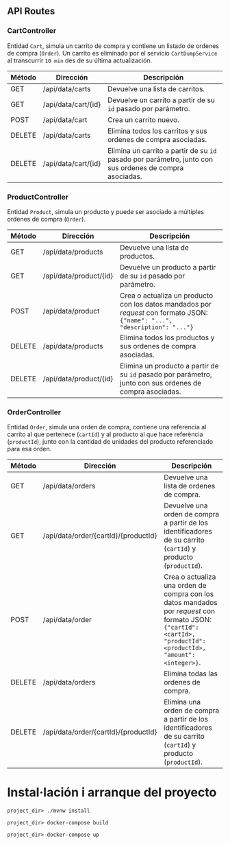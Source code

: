 
## API Routes

### CartController

Entidad `Cart`, simula un carrito de compra y contiene un listado de ordenes de compra (`Order`). Un carrito es eliminado por el servicio `CartDumpService` al transcurrir `10 min` des de su última actualización.

| Método | Dirección           | Descripción                                                                                             |
|--------|---------------------|---------------------------------------------------------------------------------------------------------|
| GET    | /api/data/carts     | Devuelve una lista de carritos.                                                                         |
| GET    | /api/data/cart/{id} | Devuelve un carrito a partir de su `id` pasado por parámetro.                                           |
| POST   | /api/data/cart      | Crea un carrito nuevo.                                                                                  |
| DELETE | /api/data/carts     | Elimina todos los carritos y sus ordenes de compra asociadas.                                           |    
| DELETE | /api/data/cart/{id} | Elimina un carrito a partir de su `id` pasado por parámetro, junto con sus ordenes de compra asociadas. |

### ProductController

Entidad `Product`, simula un producto y puede ser asociado a múltiples ordenes de compra (`Order`).

| Método | Dirección              | Descripción                                                                                                                 |
|--------|------------------------|-----------------------------------------------------------------------------------------------------------------------------|
| GET    | /api/data/products     | Devuelve una lista de productos.                                                                                            |
| GET    | /api/data/product/{id} | Devuelve un producto a partir de su `id` pasado por parámetro.                                                              |
| POST   | /api/data/product      | Crea o actualiza un producto con los datos mandados por *request* con formato JSON: `{"name": "...", "description": "..."}` |
| DELETE | /api/data/products     | Elimina todos los productos y sus ordenes de compra asociadas.                                                              |    
| DELETE | /api/data/product/{id} | Elimina un producto a partir de su `id` pasado por parámetro, junto con sus ordenes de compra asociadas.                    |

### OrderController

Entidad `Order`, simula una orden de compra, contiene una referencia al carrito al que pertenece (`cartId`) y al producto al que hace referència (`productId`), junto con la cantidad de unidades del producto referenciado para esa orden.

| Método | Dirección                            | Descripción                                                                                                                                                              |
|--------|--------------------------------------|--------------------------------------------------------------------------------------------------------------------------------------------------------------------------|
| GET    | /api/data/orders                     | Devuelve una lista de ordenes de compra.                                                                                                                                 |
| GET    | /api/data/order/{cartId}/{productId} | Devuelve una orden de compra a partir de los identificadores de su carrito (`cartId`) y producto (`productId`).                                                          |
| POST   | /api/data/order                      | Crea o actualiza una orden de compra con los datos mandados por *request* con formato JSON: `{"cartId": <cartId>, "productId": <productId>, "amount": <integer>}`. |
| DELETE | /api/data/orders                     | Elimina todas las ordenes de compra.                                                                                                                                     |    
| DELETE | /api/data/order/{cartId}/{productId} | Elimina una orden de compra a partir de los identificadores de su carrito (`cartId`) y producto (`productId`).                                                           |

# Instal·lación i arranque del proyecto



```
project_dir> ./mvnw install

project_dir> docker-compose build

project_dir> docker-compose up
```
